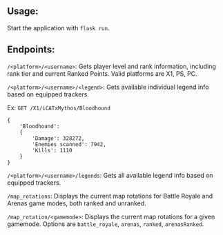 ## Usage:

Start the application with `flask run`.

## Endpoints:

`/<platform>/<username>`:
Gets player level and rank information, including rank tier and current Ranked Points. Valid platforms are X1, PS, PC.

`/<platform>/<username>/<legend>`:
Gets available individual legend info based on equipped trackers. 

Ex: `GET /X1/iCATxMythos/Bloodhound`
```
{
    'Bloodhound':
    {
        'Damage': 328272,
        'Enemies scanned': 7942,
        'Kills': 1110
    }
}
```

`/<platform>/<username>/legends`:
Gets all available legend info based on equipped trackers. 

`/map_rotations`:
Displays the current map rotations for Battle Royale and Arenas game modes, both ranked and unranked.

`/map_rotation/<gamemode>`:
Displays the current map rotations for a given gamemode. Options are `battle_royale`, `arenas`, `ranked`, `arenasRanked`.
